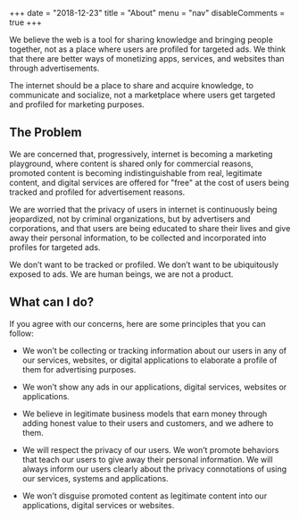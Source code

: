+++
date = "2018-12-23"
title = "About"
menu = "nav"
disableComments = true
+++

We believe the web is a tool for sharing knowledge and bringing people together, not as a place where users are profiled for targeted ads. We think that there are better ways of monetizing apps, services, and websites than through advertisements.

The internet should be a place to share and acquire knowledge, to communicate and socialize, not a marketplace where users get targeted and profiled for marketing purposes.

## The Problem

We are concerned that, progressively, internet is becoming a marketing playground, where content is shared only for commercial reasons, promoted content is becoming indistinguishable from real, legitimate content, and digital services are offered for "free" at the cost of users being tracked and profiled for advertisement reasons.

We are worried that the privacy of users in internet is continuously being jeopardized, not by criminal organizations, but by advertisers and corporations, and that users are being educated to share their lives and give away their personal information, to be collected and incorporated into profiles for targeted ads.

We don’t want to be tracked or profiled. We don’t want to be ubiquitously exposed to ads. We are human beings, we are not a product.

## What can I do?

If you agree with our concerns, here are some principles that you can follow:

- We won’t be collecting or tracking information about our users in any of our services, websites, or digital applications to elaborate a profile of them for advertising purposes.

- We won’t show any ads in our applications, digital services, websites or applications.

- We believe in legitimate business models that earn money through adding honest value to their users and customers, and we adhere to them.

- We will respect the privacy of our users. We won’t promote behaviors that teach our users to give away their personal information. We will always inform our users clearly about the privacy connotations of using our services, systems and applications.

- We won’t disguise promoted content as legitimate content into our applications, digital services or websites.
